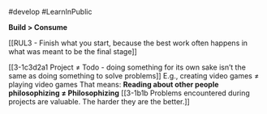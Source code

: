 #develop 
#LearnInPublic 

**Build > Consume**

[[RUL3 - Finish what you start, because the best work often happens in what was meant to be the final stage]]

[[3-1c3d2a1 Project ≠ Todo - doing something for its own sake isn’t the same as doing something to solve problems]]
	E.g., creating video games ≠ playing video games
		That means: **Reading about other people philosophizing ≠ Philosophizing**
			[[3-1b1b Problems encountered during projects are valuable. The harder they are the better.]]
